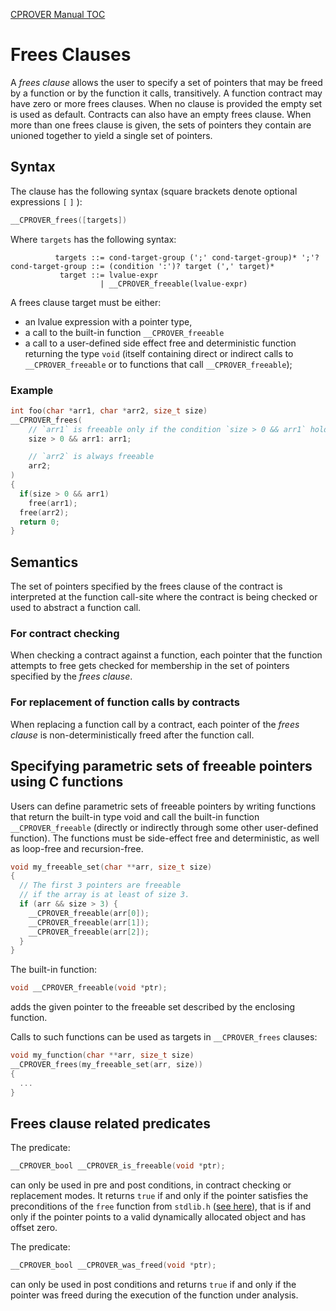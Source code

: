 [CPROVER Manual TOC](../../)

# Frees Clauses

A _frees clause_ allows the user to specify a set of pointers that may be freed
by a function or by the function it calls, transitively.
A function contract may have zero or more frees clauses.
When no clause is provided the empty set is used as default.
Contracts can also have an empty frees clause.
When more than one frees clause is given, the sets of pointers they contain are
unioned together to yield a single set of pointers.

## Syntax

The clause has the following syntax (square brackets denote optional expressions
`[` `]` ):
```c
__CPROVER_frees([targets])
```

Where `targets` has the following syntax:
```
          targets ::= cond-target-group (';' cond-target-group)* ';'?
cond-target-group ::= (condition ':')? target (',' target)*
           target ::= lvalue-expr
                    | __CPROVER_freeable(lvalue-expr)
```

A frees clause target must be either:
- an lvalue expression with a pointer type,
- a call to the built-in function `__CPROVER_freeable`
- a call to a user-defined side effect free and deterministic function returning
  the type `void` (itself containing direct or indirect calls to
  `__CPROVER_freeable` or to functions that call `__CPROVER_freeable`);

### Example

```c
int foo(char *arr1, char *arr2, size_t size)
__CPROVER_frees(
    // `arr1` is freeable only if the condition `size > 0 && arr1` holds
    size > 0 && arr1: arr1;

    // `arr2` is always freeable
    arr2;
)
{
  if(size > 0 && arr1)
    free(arr1);
  free(arr2);
  return 0;
}
```

## Semantics

The set of pointers specified by the frees clause of the contract is interpreted
at the function call-site where the contract is being checked or used to abstract
a function call.

### For contract checking

When checking a contract against a function, each pointer that the
function attempts to free gets checked for membership in the set of
pointers specified by the _frees clause_.

### For replacement of function calls by contracts

When replacing a function call by a contract, each pointer of the
_frees clause_ is non-deterministically freed after the function call.

## Specifying parametric sets of freeable pointers using C functions

Users can define parametric sets of freeable pointers by writing functions that
return the built-in type void and call the built-in function
`__CPROVER_freeable` (directly or indirectly through some other user-defined
function). The functions must be side-effect free and deterministic,
as well as loop-free and recursion-free.

```c
void my_freeable_set(char **arr, size_t size)
{
  // The first 3 pointers are freeable
  // if the array is at least of size 3.
  if (arr && size > 3) {
    __CPROVER_freeable(arr[0]);
    __CPROVER_freeable(arr[1]);
    __CPROVER_freeable(arr[2]);
  }
}
```

The built-in function:
```c
void __CPROVER_freeable(void *ptr);
```
adds the given pointer to the freeable set described by the enclosing function.

Calls to such functions can be used as targets in `__CPROVER_frees` clauses:
```c
void my_function(char **arr, size_t size)
__CPROVER_frees(my_freeable_set(arr, size))
{
  ...
}
```

## Frees clause related predicates

The predicate:
```c
__CPROVER_bool __CPROVER_is_freeable(void *ptr);
```
can only be used in pre and post conditions, in contract checking or replacement
modes. It returns `true` if and only if the pointer satisfies the preconditions
of the `free` function from `stdlib.h`
([see here](https://github.com/diffblue/cbmc/blob/cf00a53bbcc388748be9668f393276f6d84b1a60/src/ansi-c/library/stdlib.c#L269)),
that is if and only if the pointer points to a valid dynamically allocated object and has offset zero.

The predicate:
```c
__CPROVER_bool __CPROVER_was_freed(void *ptr);
```
can only be used in post conditions and returns `true` if and only if the
pointer was freed during the execution of the function under analysis.
